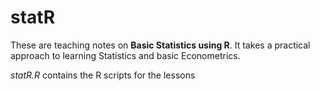 # statR

These are teaching notes on **Basic Statistics using R**. 
It takes a practical approach to learning Statistics and basic Econometrics.

_statR.R_ contains the R scripts for the lessons
